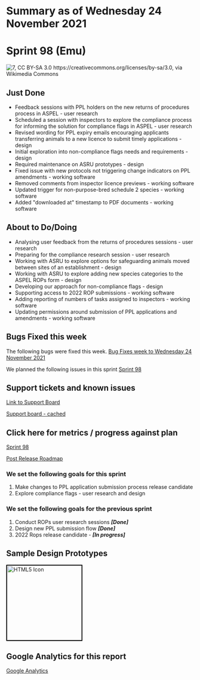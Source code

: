 # Summary as of Wednesday 24 November 2021 

# Sprint 98 (Emu)

![7, CC BY-SA 3.0 <https://creativecommons.org/licenses/by-sa/3.0>, via Wikimedia Commons](graphs/emu.jpg)

## Just Done
* Feedback sessions with PPL holders on the new returns of procedures process in ASPEL - user research 
* Scheduled a session with inspectors to explore the compliance process for informing the solution for compliance flags in ASPEL - user research
* Revised wording for PPL expiry emails encouraging applicants transferring animals to a new licence to submit timely applications - design
* Initial exploration into non-compliance flags needs and requirements - design
* Required maintenance on ASRU prototypes - design
* Fixed issue with new protocols not triggering change indicators on PPL amendments - working software
* Removed comments from inspector licence previews - working software
* Updated trigger for non-purpose-bred schedule 2 species - working software
* Added "downloaded at" timestamp to PDF documents - working software

## About to Do/Doing
* Analysing user feedback from the returns of procedures sessions - user research
* Preparing for the compliance research session - user research
* Working with ASRU to explore options for safeguarding animals moved between sites of an establishment - design
* Working with ASRU to explore adding new species categories to the ASPEL ROPs form - design
* Developing our approach for non-compliance flags - design
* Supporting access to 2022 ROP submissions - working software
* Adding reporting of numbers of tasks assigned to inspectors - working software
* Updating permissions around submission of PPL applications and amendments - working software

## Bugs Fixed this week
The following bugs were fixed this week.
[Bug Fixes week to Wednesday 24 November 2021](graphs/bugs24112021.png)

We planned the following issues in this sprint 
[Sprint 98](graphs/sprint24112021.png)

## Support tickets and known issues
[Link to Support Board](https://collaboration.homeoffice.gov.uk/jira/secure/RapidBoard.jspa?rapidView=1717&selectedIssue=ASSB-253)

[Support board - cached](graphs/supportBoard24112021.png)

## Click here for metrics / progress against plan
[Sprint 98](graphs/progress24112021.png)

[Post Release Roadmap](graphs/roadmap24112021.png)

### We set the following goals for this sprint
1. Make changes to PPL application submission process release candidate 
2. Explore compliance flags - user research and design

### We set the following goals for the previous sprint
1. Conduct ROPs user research sessions ***[Done]***
2. Design new PPL submission flow ***[Done]***
3. 2022 Rops release candidate - ***[In progress]***

## Sample Design Prototypes
<a href="graphs/proto1_24112021.png"><img src="graphs/proto1_24112021.png" alt="HTML5 Icon" width="200" style="border:2px solid black"></a>
<br>


## Google Analytics for this report
[Google Analytics](graphs/GA24112021.png)

